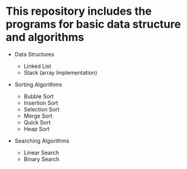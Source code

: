 # This repository includes the programs for basic data structure and algorithms

- Data Structures

  - Linked List
  - Stack (array Implementation)

- Sorting Algorithms

  - Bubble Sort
  - Insertion Sort
  - Selection Sort
  - Merge Sort
  - Quick Sort
  - Heap Sort

- Searching Algorithms

  - Linear Search
  - Binary Search
